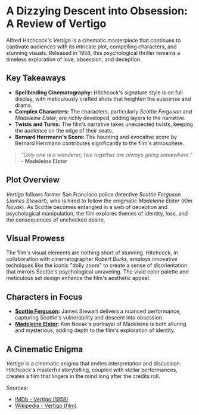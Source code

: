 # A Dizzying Descent into Obsession: A Review of Vertigo

Alfred Hitchcock's *Vertigo* is a cinematic masterpiece that continues to captivate audiences with its intricate plot, compelling characters, and stunning visuals. Released in 1958, this psychological thriller remains a timeless exploration of love, obsession, and deception.

## Key Takeaways

- **Spellbinding Cinematography:** Hitchcock's signature style is on full display, with meticulously crafted shots that heighten the suspense and drama.
- **Complex Characters:** The characters, particularly *Scottie Ferguson* and *Madeleine Elster*, are richly developed, adding layers to the narrative.
- **Twists and Turns:** The film's narrative takes unexpected twists, keeping the audience on the edge of their seats.
- **Bernard Herrmann's Score:** The haunting and evocative score by Bernard Herrmann contributes significantly to the film's atmosphere.

> *"Only one is a wanderer; two together are always going somewhere."* - **Madeleine Elster**

## Plot Overview

*Vertigo* follows former San Francisco police detective *Scottie Ferguson* (*James Stewart*), who is hired to follow the enigmatic *Madeleine Elster* (*Kim Novak*). As Scottie becomes entangled in a web of deception and psychological manipulation, the film explores themes of identity, loss, and the consequences of unchecked desire.

## Visual Prowess

The film's visual elements are nothing short of stunning. Hitchcock, in collaboration with cinematographer *Robert Burks*, employs innovative techniques like the iconic "dolly zoom" to create a sense of disorientation that mirrors Scottie's psychological unraveling. The vivid color palette and meticulous set design enhance the film's aesthetic appeal.

## Characters in Focus

- **[Scottie Ferguson](https://en.wikipedia.org/wiki/Scottie_Ferguson):** James Stewart delivers a nuanced performance, capturing Scottie's vulnerability and descent into obsession.
- **[Madeleine Elster](https://en.wikipedia.org/wiki/Madeleine_Elster):** Kim Novak's portrayal of Madeleine is both alluring and mysterious, adding depth to the film's exploration of identity.

## A Cinematic Enigma

*Vertigo* is a cinematic enigma that invites interpretation and discussion. Hitchcock's masterful storytelling, coupled with stellar performances, creates a film that lingers in the mind long after the credits roll.

*Sources:*
- [IMDb - Vertigo (1958)](https://www.imdb.com/title/tt0052357/)
- [Wikipedia - Vertigo (film)](https://en.wikipedia.org/wiki/Vertigo_(film))